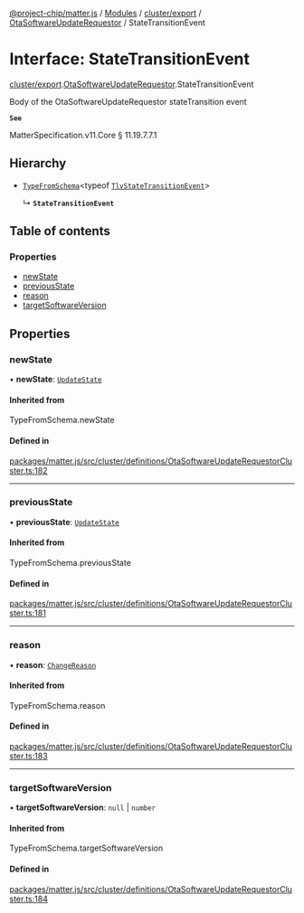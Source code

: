[@project-chip/matter.js](../README.md) / [Modules](../modules.md) / [cluster/export](../modules/cluster_export.md) / [OtaSoftwareUpdateRequestor](../modules/cluster_export.OtaSoftwareUpdateRequestor.md) / StateTransitionEvent

# Interface: StateTransitionEvent

[cluster/export](../modules/cluster_export.md).[OtaSoftwareUpdateRequestor](../modules/cluster_export.OtaSoftwareUpdateRequestor.md).StateTransitionEvent

Body of the OtaSoftwareUpdateRequestor stateTransition event

**`See`**

MatterSpecification.v11.Core § 11.19.7.7.1

## Hierarchy

- [`TypeFromSchema`](../modules/tlv_export.md#typefromschema)\<typeof [`TlvStateTransitionEvent`](../modules/cluster_export.OtaSoftwareUpdateRequestor.md#tlvstatetransitionevent)\>

  ↳ **`StateTransitionEvent`**

## Table of contents

### Properties

- [newState](cluster_export.OtaSoftwareUpdateRequestor.StateTransitionEvent.md#newstate)
- [previousState](cluster_export.OtaSoftwareUpdateRequestor.StateTransitionEvent.md#previousstate)
- [reason](cluster_export.OtaSoftwareUpdateRequestor.StateTransitionEvent.md#reason)
- [targetSoftwareVersion](cluster_export.OtaSoftwareUpdateRequestor.StateTransitionEvent.md#targetsoftwareversion)

## Properties

### newState

• **newState**: [`UpdateState`](../enums/cluster_export.OtaSoftwareUpdateRequestor.UpdateState.md)

#### Inherited from

TypeFromSchema.newState

#### Defined in

[packages/matter.js/src/cluster/definitions/OtaSoftwareUpdateRequestorCluster.ts:182](https://github.com/project-chip/matter.js/blob/6d3b6a5d957d88a9231d6ecab4bb41f8133112be/packages/matter.js/src/cluster/definitions/OtaSoftwareUpdateRequestorCluster.ts#L182)

___

### previousState

• **previousState**: [`UpdateState`](../enums/cluster_export.OtaSoftwareUpdateRequestor.UpdateState.md)

#### Inherited from

TypeFromSchema.previousState

#### Defined in

[packages/matter.js/src/cluster/definitions/OtaSoftwareUpdateRequestorCluster.ts:181](https://github.com/project-chip/matter.js/blob/6d3b6a5d957d88a9231d6ecab4bb41f8133112be/packages/matter.js/src/cluster/definitions/OtaSoftwareUpdateRequestorCluster.ts#L181)

___

### reason

• **reason**: [`ChangeReason`](../enums/cluster_export.OtaSoftwareUpdateRequestor.ChangeReason.md)

#### Inherited from

TypeFromSchema.reason

#### Defined in

[packages/matter.js/src/cluster/definitions/OtaSoftwareUpdateRequestorCluster.ts:183](https://github.com/project-chip/matter.js/blob/6d3b6a5d957d88a9231d6ecab4bb41f8133112be/packages/matter.js/src/cluster/definitions/OtaSoftwareUpdateRequestorCluster.ts#L183)

___

### targetSoftwareVersion

• **targetSoftwareVersion**: ``null`` \| `number`

#### Inherited from

TypeFromSchema.targetSoftwareVersion

#### Defined in

[packages/matter.js/src/cluster/definitions/OtaSoftwareUpdateRequestorCluster.ts:184](https://github.com/project-chip/matter.js/blob/6d3b6a5d957d88a9231d6ecab4bb41f8133112be/packages/matter.js/src/cluster/definitions/OtaSoftwareUpdateRequestorCluster.ts#L184)
